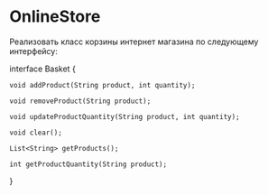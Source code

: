 # OnlineStore
Реализовать класс корзины интернет магазина по следующему интерфейсу:

interface Basket {

    void addProduct(String product, int quantity);

    void removeProduct(String product);

    void updateProductQuantity(String product, int quantity);

    void clear();

    List<String> getProducts();

    int getProductQuantity(String product);

}
